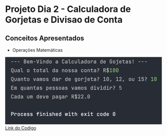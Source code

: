 # Projeto Dia 2 - Calculadora de Gorjetas e Divisao de Conta

## Conceitos Apresentados
- Operações Matemáticas

![Exec](./Exec.png)
[Link do Codigo](./project_tip_calculator.py)